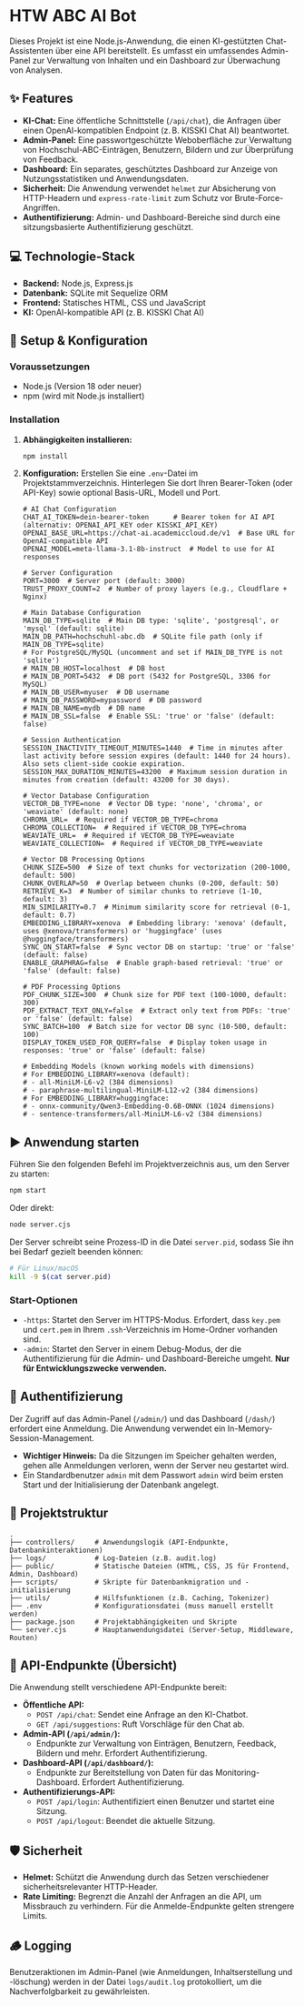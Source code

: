 # HTW ABC AI Bot

Dieses Projekt ist eine Node.js-Anwendung, die einen KI-gestützten Chat-Assistenten über eine API bereitstellt. Es umfasst ein umfassendes Admin-Panel zur Verwaltung von Inhalten und ein Dashboard zur Überwachung von Analysen.

## ✨ Features

- **KI-Chat:** Eine öffentliche Schnittstelle (`/api/chat`), die Anfragen über einen OpenAI-kompatiblen Endpoint (z. B. KISSKI Chat AI) beantwortet.
- **Admin-Panel:** Eine passwortgeschützte Weboberfläche zur Verwaltung von Hochschul-ABC-Einträgen, Benutzern, Bildern und zur Überprüfung von Feedback.
- **Dashboard:** Ein separates, geschütztes Dashboard zur Anzeige von Nutzungsstatistiken und Anwendungsdaten.
- **Sicherheit:** Die Anwendung verwendet `helmet` zur Absicherung von HTTP-Headern und `express-rate-limit` zum Schutz vor Brute-Force-Angriffen.
- **Authentifizierung:** Admin- und Dashboard-Bereiche sind durch eine sitzungsbasierte Authentifizierung geschützt.

## 💻 Technologie-Stack

- **Backend:** Node.js, Express.js
- **Datenbank:** SQLite mit Sequelize ORM
- **Frontend:** Statisches HTML, CSS und JavaScript
- **KI:** OpenAI-kompatible API (z. B. KISSKI Chat AI)

## 🚀 Setup & Konfiguration

### Voraussetzungen

- Node.js (Version 18 oder neuer)
- npm (wird mit Node.js installiert)

### Installation

1.  **Abhängigkeiten installieren:**
    ```bash
    npm install
    ```

2.  **Konfiguration:**
    Erstellen Sie eine `.env`-Datei im Projektstammverzeichnis. Hinterlegen Sie dort Ihren Bearer-Token (oder API-Key) sowie optional Basis-URL, Modell und Port.

    ```env
    # AI Chat Configuration
    CHAT_AI_TOKEN=dein-bearer-token      # Bearer token for AI API (alternativ: OPENAI_API_KEY oder KISSKI_API_KEY)
    OPENAI_BASE_URL=https://chat-ai.academiccloud.de/v1  # Base URL for OpenAI-compatible API
    OPENAI_MODEL=meta-llama-3.1-8b-instruct  # Model to use for AI responses

    # Server Configuration
    PORT=3000  # Server port (default: 3000)
    TRUST_PROXY_COUNT=2  # Number of proxy layers (e.g., Cloudflare + Nginx)

    # Main Database Configuration
    MAIN_DB_TYPE=sqlite  # Main DB type: 'sqlite', 'postgresql', or 'mysql' (default: sqlite)
    MAIN_DB_PATH=hochschuhl-abc.db  # SQLite file path (only if MAIN_DB_TYPE=sqlite)
    # For PostgreSQL/MySQL (uncomment and set if MAIN_DB_TYPE is not 'sqlite')
    # MAIN_DB_HOST=localhost  # DB host
    # MAIN_DB_PORT=5432  # DB port (5432 for PostgreSQL, 3306 for MySQL)
    # MAIN_DB_USER=myuser  # DB username
    # MAIN_DB_PASSWORD=mypassword  # DB password
    # MAIN_DB_NAME=mydb  # DB name
    # MAIN_DB_SSL=false  # Enable SSL: 'true' or 'false' (default: false)

    # Session Authentication
    SESSION_INACTIVITY_TIMEOUT_MINUTES=1440  # Time in minutes after last activity before session expires (default: 1440 for 24 hours). Also sets client-side cookie expiration.
    SESSION_MAX_DURATION_MINUTES=43200  # Maximum session duration in minutes from creation (default: 43200 for 30 days).

    # Vector Database Configuration
    VECTOR_DB_TYPE=none  # Vector DB type: 'none', 'chroma', or 'weaviate' (default: none)
    CHROMA_URL=  # Required if VECTOR_DB_TYPE=chroma
    CHROMA_COLLECTION=  # Required if VECTOR_DB_TYPE=chroma
    WEAVIATE_URL=  # Required if VECTOR_DB_TYPE=weaviate
    WEAVIATE_COLLECTION=  # Required if VECTOR_DB_TYPE=weaviate

    # Vector DB Processing Options
    CHUNK_SIZE=500  # Size of text chunks for vectorization (200-1000, default: 500)
    CHUNK_OVERLAP=50  # Overlap between chunks (0-200, default: 50)
    RETRIEVE_K=3  # Number of similar chunks to retrieve (1-10, default: 3)
    MIN_SIMILARITY=0.7  # Minimum similarity score for retrieval (0-1, default: 0.7)
    EMBEDDING_LIBRARY=xenova  # Embedding library: 'xenova' (default, uses @xenova/transformers) or 'huggingface' (uses @huggingface/transformers)
    SYNC_ON_START=false  # Sync vector DB on startup: 'true' or 'false' (default: false)
    ENABLE_GRAPHRAG=false  # Enable graph-based retrieval: 'true' or 'false' (default: false)

    # PDF Processing Options
    PDF_CHUNK_SIZE=300  # Chunk size for PDF text (100-1000, default: 300)
    PDF_EXTRACT_TEXT_ONLY=false  # Extract only text from PDFs: 'true' or 'false' (default: false)
    SYNC_BATCH=100  # Batch size for vector DB sync (10-500, default: 100)
    DISPLAY_TOKEN_USED_FOR_QUERY=false  # Display token usage in responses: 'true' or 'false' (default: false)

    # Embedding Models (known working models with dimensions)
    # For EMBEDDING_LIBRARY=xenova (default):
    # - all-MiniLM-L6-v2 (384 dimensions)
    # - paraphrase-multilingual-MiniLM-L12-v2 (384 dimensions)
    # For EMBEDDING_LIBRARY=huggingface:
    # - onnx-community/Qwen3-Embedding-0.6B-ONNX (1024 dimensions)
    # - sentence-transformers/all-MiniLM-L6-v2 (384 dimensions)
    ```

## ▶️ Anwendung starten

Führen Sie den folgenden Befehl im Projektverzeichnis aus, um den Server zu starten:

```bash
npm start
```

Oder direkt:

```bash
node server.cjs
```

Der Server schreibt seine Prozess-ID in die Datei `server.pid`, sodass Sie ihn bei Bedarf gezielt beenden können:

```bash
# Für Linux/macOS
kill -9 $(cat server.pid)
```

### Start-Optionen

-   `-https`: Startet den Server im HTTPS-Modus. Erfordert, dass `key.pem` und `cert.pem` in Ihrem `.ssh`-Verzeichnis im Home-Ordner vorhanden sind.
-   `-admin`: Startet den Server in einem Debug-Modus, der die Authentifizierung für die Admin- und Dashboard-Bereiche umgeht. **Nur für Entwicklungszwecke verwenden.**

## 🔐 Authentifizierung

Der Zugriff auf das Admin-Panel (`/admin/`) und das Dashboard (`/dash/`) erfordert eine Anmeldung. Die Anwendung verwendet ein In-Memory-Session-Management.

-   **Wichtiger Hinweis:** Da die Sitzungen im Speicher gehalten werden, gehen alle Anmeldungen verloren, wenn der Server neu gestartet wird.
-   Ein Standardbenutzer `admin` mit dem Passwort `admin` wird beim ersten Start und der Initialisierung der Datenbank angelegt.

## 📁 Projektstruktur

```
.
├── controllers/     # Anwendungslogik (API-Endpunkte, Datenbankinteraktionen)
├── logs/            # Log-Dateien (z.B. audit.log)
├── public/          # Statische Dateien (HTML, CSS, JS für Frontend, Admin, Dashboard)
├── scripts/         # Skripte für Datenbankmigration und -initialisierung
├── utils/           # Hilfsfunktionen (z.B. Caching, Tokenizer)
├── .env             # Konfigurationsdatei (muss manuell erstellt werden)
├── package.json     # Projektabhängigkeiten und Skripte
└── server.cjs       # Hauptanwendungsdatei (Server-Setup, Middleware, Routen)
```

## 📝 API-Endpunkte (Übersicht)

Die Anwendung stellt verschiedene API-Endpunkte bereit:

-   **Öffentliche API:**
    -   `POST /api/chat`: Sendet eine Anfrage an den KI-Chatbot.
    -   `GET /api/suggestions`: Ruft Vorschläge für den Chat ab.
-   **Admin-API (`/api/admin/`):**
    -   Endpunkte zur Verwaltung von Einträgen, Benutzern, Feedback, Bildern und mehr. Erfordert Authentifizierung.
-   **Dashboard-API (`/api/dashboard/`):**
    -   Endpunkte zur Bereitstellung von Daten für das Monitoring-Dashboard. Erfordert Authentifizierung.
-   **Authentifizierungs-API:**
    -   `POST /api/login`: Authentifiziert einen Benutzer und startet eine Sitzung.
    -   `POST /api/logout`: Beendet die aktuelle Sitzung.

## 🛡️ Sicherheit

-   **Helmet:** Schützt die Anwendung durch das Setzen verschiedener sicherheitsrelevanter HTTP-Header.
-   **Rate Limiting:** Begrenzt die Anzahl der Anfragen an die API, um Missbrauch zu verhindern. Für die Anmelde-Endpunkte gelten strengere Limits.

## 🪵 Logging

Benutzeraktionen im Admin-Panel (wie Anmeldungen, Inhaltserstellung und -löschung) werden in der Datei `logs/audit.log` protokolliert, um die Nachverfolgbarkeit zu gewährleisten.
